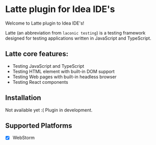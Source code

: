 # Latte plugin for Idea IDE's

Welcome to Latte plugin to Idea IDE's!

Latte (an abbreviation from `laconic testing`) is a testing framework designed for testing applications written in JavaScript and TypeScript.

## Latte core features:

+ Testing JavaScript and TypeScript
+ Testing HTML element with built-in DOM support
+ Testing Web pages with built-in headless browser
+ Testing React components

## Installation

Not available yet :( Plugin in development.


## Supported Platforms

+ [x] WebStorm

